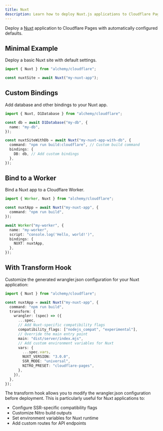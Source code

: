 ```yaml
---
title: Nuxt
description: Learn how to deploy Nuxt.js applications to Cloudflare Pages/Workers using Alchemy for a seamless experience.
---
```


Deploy a [Nuxt](https://nuxt.com) application to Cloudflare Pages with automatically configured defaults.

## Minimal Example

Deploy a basic Nuxt site with default settings.

```ts
import { Nuxt } from "alchemy/cloudflare";

const nuxtSite = await Nuxt("my-nuxt-app");
```

## Custom Bindings

Add database and other bindings to your Nuxt app.

```ts
import { Nuxt, D1Database } from "alchemy/cloudflare";

const db = await D1Database("my-db", {
  name: "my-db",
});

const nuxtSiteWithDb = await Nuxt("my-nuxt-app-with-db", {
  command: "npm run build:cloudflare", // Custom build command
  bindings: {
    DB: db, // Add custom bindings
  },
});
```

## Bind to a Worker

Bind a Nuxt app to a Cloudflare Worker.

```ts
import { Worker, Nuxt } from "alchemy/cloudflare";

const nuxtApp = await Nuxt("my-nuxt-app", {
  command: "npm run build",
});

await Worker("my-worker", {
  name: "my-worker",
  script: "console.log('Hello, world!')",
  bindings: {
    NUXT: nuxtApp,
  },
});
```

## With Transform Hook

Customize the generated wrangler.json configuration for your Nuxt application:

```ts
import { Nuxt } from "alchemy/cloudflare";

const nuxtApp = await Nuxt("my-nuxt-app", {
  command: "npm run build",
  transform: {
    wrangler: (spec) => ({
      ...spec,
      // Add Nuxt-specific compatibility flags
      compatibility_flags: ["nodejs_compat", "experimental"],
      // Override the main entry point
      main: "dist/server/index.mjs",
      // Add custom environment variables for Nuxt
      vars: {
        ...spec.vars,
        NUXT_VERSION: "3.0.0",
        SSR_MODE: "universal",
        NITRO_PRESET: "cloudflare-pages",
      },
    }),
  },
});
```

The transform hook allows you to modify the wrangler.json configuration before deployment. This is particularly useful for Nuxt applications to:

- Configure SSR-specific compatibility flags
- Customize Nitro build outputs
- Set environment variables for Nuxt runtime
- Add custom routes for API endpoints
